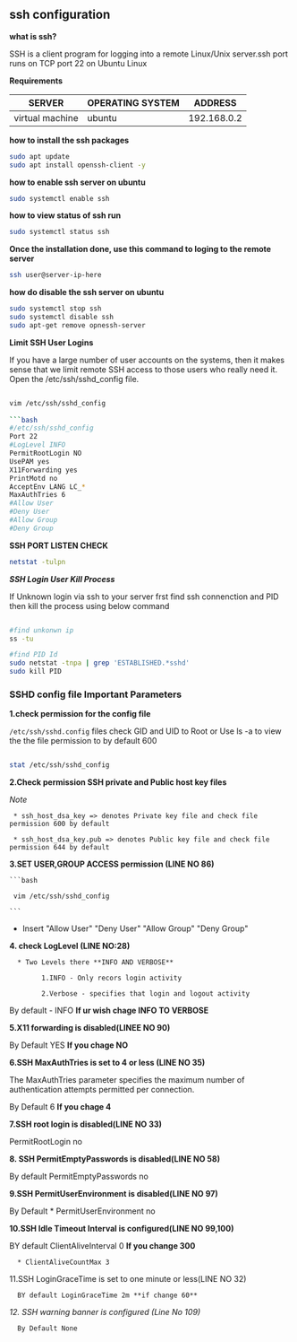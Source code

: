 ## ssh configuration

**what is ssh?**

SSH is a client program for logging into a remote Linux/Unix server.ssh port runs on TCP port 22 on Ubuntu Linux

**Requirements**

| SERVER | OPERATING SYSTEM | ADDRESS |
|---|---| --- |
| virtual machine | ubuntu | 192.168.0.2 |

**how to install the ssh packages**

```bash
sudo apt update
sudo apt install openssh-client -y
```

**how to enable ssh server on ubuntu**

```bash
sudo systemctl enable ssh
```
**how to view status of ssh run**

```bash
sudo systemctl status ssh
```
**Once the installation done, use this command to loging to the remote server**

```bash
ssh user@server-ip-here
```

**how do disable the ssh server on ubuntu**

```bash
sudo systemctl stop ssh
sudo systemctl disable ssh
sudo apt-get remove opnessh-server
```
**Limit SSH User Logins**

If you have a large number of user accounts on the systems, then it makes sense that we limit remote SSH access to those users who really need it. Open the /etc/ssh/sshd_config file.

```bash

vim /etc/ssh/sshd_config
  
```bash
#/etc/ssh/sshd_config
Port 22
#LogLevel INFO
PermitRootLogin NO
UsePAM yes
X11Forwarding yes
PrintMotd no
AcceptEnv LANG LC_*
MaxAuthTries 6
#Allow User 
#Deny User 
#Allow Group
#Deny Group


```
  

**SSH PORT LISTEN CHECK**
  
  ```bash
  netstat -tulpn
  ```
   

_**SSH Login User Kill Process**_

If Unknown login via ssh to your server frst find ssh connenction and PID then kill the process using below command

```bash

#find unkonwn ip 
ss -tu

#find PID Id
sudo netstat -tnpa | grep 'ESTABLISHED.*sshd'
sudo kill PID

```

  
  ### SSHD config file Important Parameters
  
  **1.check permission for the config file**  
  
  `/etc/ssh/sshd.config` files check GID and UID to Root or Use ls -a to view the the file permission to by default 600 
  
  ```bash
  
 stat /etc/ssh/sshd_config
 
 ```
  
  **2.Check permission SSH private and Public host key files**
 
  _Note_
     
     * ssh_host_dsa_key => denotes Private key file and check file permission 600 by default
               
     * ssh_host_dsa_key.pub => denotes Public key file and check file permission 644 by default

    
  **3.SET USER,GROUP ACCESS permission (LINE NO 86)**
    
    ```bash
    
     vim /etc/ssh/sshd_config
    
    ```
   * Insert "Allow User" "Deny User" "Allow Group" "Deny Group"
     
  
  
  **4. check LogLevel (LINE NO:28)**
  
      * Two Levels there **INFO AND VERBOSE** 
      
            1.INFO - Only recors login activity
      
            2.Verbose - specifies that login and logout activity
  
   By default - INFO **If ur wish chage INFO TO VERBOSE**
  
   
   **5.X11 forwarding is disabled(LINEE NO 90)** 
   
   
   By Default YES **If you chage NO**
   
   
   **6.SSH MaxAuthTries is set to 4 or less (LINE NO 35)**
   
   The MaxAuthTries parameter specifies the maximum number of authentication attempts
   permitted per connection.
   
   By Default 6 **If you chage 4**
   
   
   **7.SSH root login is disabled(LINE NO 33)**
   
   PermitRootLogin no
   
   
   **8. SSH PermitEmptyPasswords is disabled(LINE NO 58)**
   
   By default PermitEmptyPasswords no
   
       
   **9.SSH PermitUserEnvironment is disabled(LINE NO 97)**
   
   By Default  * PermitUserEnvironment no
   
   
   **10.SSH Idle Timeout Interval is configured(LINE NO 99,100)** 
     
   BY default ClientAliveInterval 0 **If you change 300**
      
      * ClientAliveCountMax 3
   
   
   11.SSH LoginGraceTime is set to one minute or less(LINE NO 32) 
   
      BY default LoginGraceTime 2m **if change 60**
     
   
   _12. SSH warning banner is configured (Line No 109)_
   
      By Default None 
   
